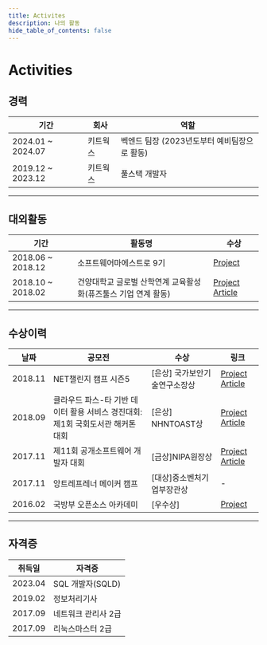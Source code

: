 ```yaml
---
title: Activites
description: 나의 활동
hide_table_of_contents: false
---
```


# Activities

## 경력

|기간|회사|역할|
|--|--|--|
|2024.01 ~ 2024.07|키트웍스 | 벡엔드 팀장 (2023년도부터 예비팀장으로 활동)|
|2019.12 ~ 2023.12|키트웍스 | 풀스택 개발자|

---

## 대외활동

|기간|활동명|수상|
|--|--|--|
|2018.06 ~ 2018.12| 소프트웨어마에스트로 9기 | [Project](/projects/#chaining) |
|2018.10 ~ 2018.02| 건양대학교 글로벌 산학연계 교육활성화(퓨즈툴스 기업 연계 활동) |   [Project](/projects/#fuse) [Article](https://www.kbanker.co.kr/news/articleView.html?idxno=71599) |

---

## 수상이력

|날짜|공모전|수상|링크|
|--|--|--|--|
|2018.11| NET챌린지 캠프 시즌5 | [은상] 국가보안기술연구소장상 | [Project](/projects/#netchallenge) [Article](https://www.jeonmae.co.kr/news/articleView.html?idxno=256084)| 
|2018.09| 클라우드 파스-타 기반 데이터 활용 서비스 경진대회:제1회 국회도서관 해커톤 대회 | [은상] NHNTOAST상 | [Project](/projects/#passta) [Article](http://daehannews.kr/mobile/article.html?no=457930) |
|2017.11| 제11회 공개소프트웨어 개발자 대회 | [금상]NIPA원장상 | [Project](/projects/#oss) [Article](https://www.oss.kr/dev_competition_activities/show/82225b9d-52fa-4ae6-8f5b-7b2af6f3150d?category_item_id=268&page=2)|
|2017.11| 앙트레프레너 메이커 캠프 | [대상]중소벤처기업부장관상 | - |
|2016.02| 국방부 오픈소스 아카데미 | [우수상] | [Project](/projects/#osam) |

---

## 자격증 

|취득일|자격증|
|--|--|
|2023.04|SQL 개발자(SQLD)|
|2019.02|정보처리기사|
|2017.09|네트워크 관리사 2급|
|2017.09|리눅스마스터 2급| 